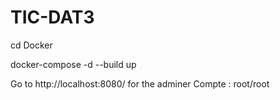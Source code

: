 # TIC-DAT3

cd Docker

docker-compose -d --build up

Go to http://localhost:8080/ for the adminer
Compte : root/root
